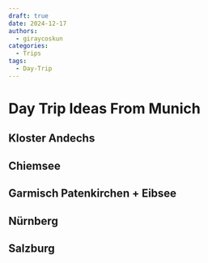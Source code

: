 ```yaml
---
draft: true 
date: 2024-12-17
authors:
  - giraycoskun
categories:
  - Trips
tags:
  - Day-Trip
---
```

# Day Trip Ideas From Munich

## Kloster Andechs

## Chiemsee

## Garmisch Patenkirchen + Eibsee

## Nürnberg

## Salzburg